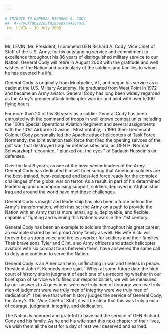```yaml
---
---

# TRIBUTE TO GENERAL RICHARD A. CODY
## `477706ff0b22265fd18ba879e45640c6`
`Mr. LEVIN — 30 July 2008`

---
```


 Mr. LEVIN. Mr. President, I commend GEN Richard A. Cody, Vice 
Chief of Staff of the U.S. Army, for his outstanding service and 
commitment to excellence throughout his 36 years of distinguished 
military service to our Nation. General Cody will retire in August 2008 
with the gratitude and well wishes of the Nation and particularly of 
the soldiers and families to whom he has devoted his life.

General Cody is originally from Montpelier, VT, and began his service 
as a cadet at the U.S. Military Academy. He graduated from West Point 
in 1972 and became an Army aviator. General Cody has long been widely 
regarded as the Army's premier attack helicopter warrior and pilot with 
over 5,000 flying hours.

For more than 20 of his 36 years as a soldier General Cody has been 
entrusted with the command of troops in well known combat units 
including the 160th Special Operations Aviation Regiment and several 
assignments with the 101st Airborne Division . Most notably, in 1991 
then-Lieutenant Colonel Cody personally led the Apache attack 
helicopters of Task Force Normandy, the joint aviation task force that 
fired the opening salvoes of the gulf war, that destroyed Iraqi air 
defense sites and, as GEN H. Norman Schwarzkopf recounted, ''plucked 
out the eyes'' of Sadaam Hussein's air defenses.

Over the last 6 years, as one of the most senior leaders of the Army, 
General Cody has dedicated himself to ensuring that American soldiers 
are the best-trained, best-equipped and best-led force ready for the 
complex challenges of the global war on terror. As a result, in part of 
his determined leadership and uncompromising support, soldiers deployed 
in Afghanistan, Iraq and around the world have met those challenges.

General Cody's insight and leadership has also been a force behind 
the Army's transformation, which has set the Army on a path to provide 
the Nation with an Army that is more lethal, agile, deployable, and 
flexible; capable of fighting and winning this Nation's wars in the 
21st century.

General Cody has been an example to soldiers throughout his great 
career; an example shared by his proud Army family as well. His wife 
Vicki will forever be a strong voice and tireless worker for soldiers 
and their families. Their brave sons Tyler and Clint, also Army 
officers and attack helicopter aviators with six combat tours between 
them, have answered the same call to duty and continue to serve the 
Nation.

General Cody is an American hero, unflinching in war and tireless in 
peace. President John F. Kennedy once said, ''When at some future date 
the high court of history sits in judgment of each one of us-recording 
whether in our brief span of service we fulfilled our responsibilities, 
we will be measured by our answers to 4 questions-were we truly men of 
courage were we truly men of judgment were we truly men of integrity 
were we truly men of dedication?'' I believe that when history judges 
the service of General Cody, the Army's 31st Vice Chief of Staff, it 
will be clear that this was truly a man of courage, judgment, 
integrity, and dedication.

The Nation is honored and grateful to have had the service of GEN 
Richard Cody and his family. As he and his wife start this next chapter 
of their lives, we wish them all the best for a day of rest well 
deserved and earned.
